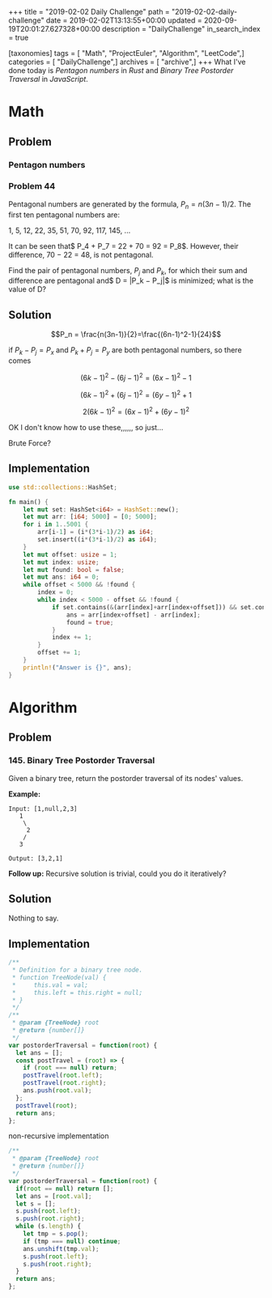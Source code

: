 +++
title = "2019-02-02 Daily Challenge"
path = "2019-02-02-daily-challenge"
date = 2019-02-02T13:13:55+00:00
updated = 2020-09-19T20:01:27.627328+00:00
description = "DailyChallenge"
in_search_index = true

[taxonomies]
tags = [ "Math", "ProjectEuler", "Algorithm", "LeetCode",]
categories = [ "DailyChallenge",]
archives = [ "archive",]
+++
What I've done today is *Pentagon numbers* in *Rust* and *Binary Tree Postorder Traversal* in *JavaScript*.

<!--more-->

# Math

## Problem

### Pentagon numbers

### Problem 44

Pentagonal numbers are generated by the formula, $P_n=n(3n−1)/2$. The first ten pentagonal numbers are:

1, 5, 12, 22, 35, 51, 70, 92, 117, 145, ...

It can be seen that$ P_4 + P_7 = 22 + 70 = 92 = P_8$. However, their difference, 70 − 22 = 48, is not pentagonal.

Find the pair of pentagonal numbers, $P_j$ and $P_k$, for which their sum and difference are pentagonal and$ D = |P_k − P_j|$ is minimized; what is the value of D?

## Solution

$$P_n = \frac{n(3n-1)}{2}=\frac{(6n-1)^2-1}{24}​$$

if $P_k-P_j =P_x$ and  $P_k+P_j=P_y$ are both pentagonal numbers, so there comes

$$(6k-1)^2-(6j-1)^2=(6x-1)^2-1​$$

$$(6k-1)^2+(6j-1)^2=(6y-1)^2+1$$

$$2(6k-1)^2=(6x-1)^2+(6y-1)^2$$

OK I don't know how to use these,,,,,, so just...

Brute Force?

## Implementation

```rust
use std::collections::HashSet;

fn main() {
    let mut set: HashSet<i64> = HashSet::new();
    let mut arr: [i64; 5000] = [0; 5000];
    for i in 1..5001 {
        arr[i-1] = (i*(3*i-1)/2) as i64;
        set.insert((i*(3*i-1)/2) as i64);
    }
    let mut offset: usize = 1;
    let mut index: usize;
    let mut found: bool = false;
    let mut ans: i64 = 0;
    while offset < 5000 && !found {
        index = 0;
        while index < 5000 - offset && !found {
            if set.contains(&(arr[index]+arr[index+offset])) && set.contains(&(arr[index+offset]-arr[index])) {
                ans = arr[index+offset] - arr[index];
                found = true;
            }
            index += 1;
        }
        offset += 1;
    }
    println!("Answer is {}", ans);
}

```

# Algorithm

## Problem

### 145. Binary Tree Postorder Traversal

Given a binary tree, return the postorder traversal of its nodes' values.

**Example:**

```
Input: [1,null,2,3]
   1
    \
     2
    /
   3

Output: [3,2,1]
```

**Follow up:** Recursive solution is trivial, could you do it iteratively?

## Solution

Nothing to say.

## Implementation

```js
/**
 * Definition for a binary tree node.
 * function TreeNode(val) {
 *     this.val = val;
 *     this.left = this.right = null;
 * }
 */
/**
 * @param {TreeNode} root
 * @return {number[]}
 */
var postorderTraversal = function(root) {
  let ans = [];
  const postTravel = (root) => {
    if (root === null) return;
    postTravel(root.left);
    postTravel(root.right);
    ans.push(root.val);
  };
  postTravel(root);
  return ans;
};
```

non-recursive implementation

```js
/**
 * @param {TreeNode} root
 * @return {number[]}
 */
var postorderTraversal = function(root) {
  if(root == null) return [];
  let ans = [root.val];
  let s = [];
  s.push(root.left);
  s.push(root.right);
  while (s.length) {
    let tmp = s.pop();
    if (tmp === null) continue;
    ans.unshift(tmp.val);
    s.push(root.left);
    s.push(root.right);
  }
  return ans;
};
```
